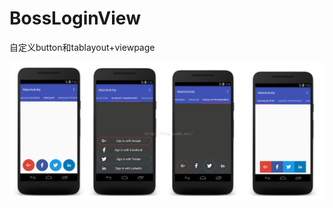 # BossLoginView
自定义button和tablayout+viewpage

![](https://github.com/bossirreplaceable/BossLoginView/blob/master/show/20160917172220198.png)
